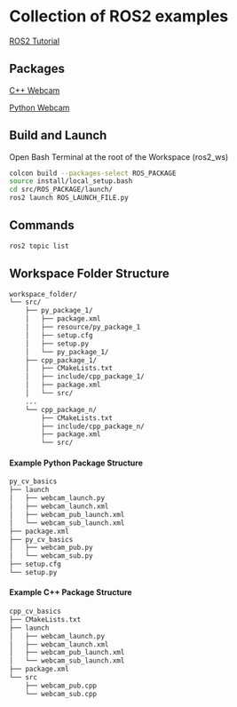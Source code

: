 # Collection of ROS2 examples
[ROS2 Tutorial](http://docs.ros.org/en/iron/Tutorials.html#)

## Packages

[C++ Webcam](src/cpp_cv_basics)

[Python Webcam](src/py_cv_basics)


## Build and Launch
Open Bash Terminal at the root of the Workspace (ros2_ws)
```bash
colcon build --packages-select ROS_PACKAGE
source install/local_setup.bash
cd src/ROS_PACKAGE/launch/
ros2 launch ROS_LAUNCH_FILE.py
```

## Commands
```bash
ros2 topic list
```

## Workspace Folder Structure
```md
workspace_folder/
└── src/
    ├── py_package_1/
    │   ├── package.xml
    │   ├── resource/py_package_1
    │   ├── setup.cfg
    │   ├── setup.py
    │   └── py_package_1/
    ├── cpp_package_1/
    │   ├── CMakeLists.txt
    │   ├── include/cpp_package_1/
    │   ├── package.xml
    │   └── src/
    ...
    └── cpp_package_n/
        ├── CMakeLists.txt
        ├── include/cpp_package_n/
        ├── package.xml
        └── src/
```

#### Example Python Package Structure
```md
py_cv_basics
├── launch
│   ├── webcam_launch.py
│   ├── webcam_launch.xml
│   ├── webcam_pub_launch.xml
│   └── webcam_sub_launch.xml
├── package.xml
├── py_cv_basics
│   ├── webcam_pub.py
│   └── webcam_sub.py
├── setup.cfg
└── setup.py
```
#### Example C++ Package Structure
```md
cpp_cv_basics
├── CMakeLists.txt
├── launch
│   ├── webcam_launch.py
│   ├── webcam_launch.xml
│   ├── webcam_pub_launch.xml
│   └── webcam_sub_launch.xml
├── package.xml
└── src
    ├── webcam_pub.cpp
    └── webcam_sub.cpp
```
